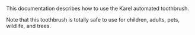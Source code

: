 This documentation describes how to use the Karel automated toothbrush.

Note that this toothbrush is totally safe to use for children, adults, pets, wildlife, and trees.


